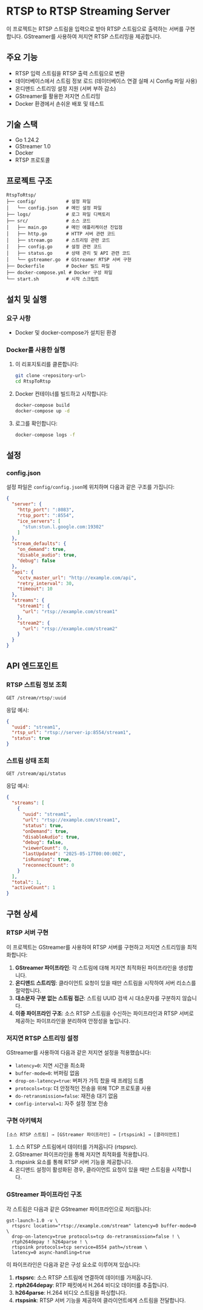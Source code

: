 # RTSP to RTSP Streaming Server

이 프로젝트는 RTSP 스트림을 입력으로 받아 RTSP 스트림으로 출력하는 서버를 구현합니다. 
GStreamer를 사용하여 저지연 RTSP 스트리밍을 제공합니다.

## 주요 기능

- RTSP 입력 스트림을 RTSP 출력 스트림으로 변환
- 데이터베이스에서 스트림 정보 로드 (데이터베이스 연결 실패 시 Config 파일 사용)
- 온디맨드 스트리밍 설정 지원 (서버 부하 감소)
- GStreamer를 활용한 저지연 스트리밍
- Docker 환경에서 손쉬운 배포 및 테스트

## 기술 스택

- Go 1.24.2
- GStreamer 1.0
- Docker
- RTSP 프로토콜

## 프로젝트 구조

```
RtspToRtsp/
├── config/           # 설정 파일
│   └── config.json   # 메인 설정 파일
├── logs/             # 로그 파일 디렉토리
├── src/              # 소스 코드
│   ├── main.go       # 메인 애플리케이션 진입점
│   ├── http.go       # HTTP 서버 관련 코드
│   ├── stream.go     # 스트리밍 관련 코드
│   ├── config.go     # 설정 관련 코드
│   ├── status.go     # 상태 관리 및 API 관련 코드
│   └── gstreamer.go  # GStreamer RTSP 서버 구현
├── Dockerfile        # Docker 빌드 파일
├── docker-compose.yml # Docker 구성 파일
└── start.sh          # 시작 스크립트
```

## 설치 및 실행

### 요구 사항

- Docker 및 docker-compose가 설치된 환경

### Docker를 사용한 실행

1. 이 리포지토리를 클론합니다:
   ```bash
   git clone <repository-url>
   cd RtspToRtsp
   ```

2. Docker 컨테이너를 빌드하고 시작합니다:
   ```bash
   docker-compose build
   docker-compose up -d
   ```

3. 로그를 확인합니다:
   ```bash
   docker-compose logs -f
   ```

## 설정

### config.json

설정 파일은 `config/config.json`에 위치하며 다음과 같은 구조를 가집니다:

```json
{
  "server": {
    "http_port": ":8083",
    "rtsp_port": ":8554",
    "ice_servers": [
      "stun:stun.l.google.com:19302"
    ]
  },
  "stream_defaults": {
    "on_demand": true,
    "disable_audio": true,
    "debug": false
  },
  "api": {
    "cctv_master_url": "http://example.com/api",
    "retry_interval": 30,
    "timeout": 10
  },
  "streams": {
    "stream1": {
      "url": "rtsp://example.com/stream1"
    },
    "stream2": {
      "url": "rtsp://example.com/stream2"
    }
  }
}
```

## API 엔드포인트

### RTSP 스트림 정보 조회

```
GET /stream/rtsp/:uuid
```

응답 예시:
```json
{
  "uuid": "stream1",
  "rtsp_url": "rtsp://server-ip:8554/stream1",
  "status": true
}
```

### 스트림 상태 조회

```
GET /stream/api/status
```

응답 예시:
```json
{
  "streams": [
    {
      "uuid": "stream1",
      "url": "rtsp://example.com/stream1",
      "status": true,
      "onDemand": true,
      "disableAudio": true,
      "debug": false,
      "viewerCount": 0,
      "lastUpdated": "2025-05-17T00:00:00Z",
      "isRunning": true,
      "reconnectCount": 0
    }
  ],
  "total": 1,
  "activeCount": 1
}
```

## 구현 상세

### RTSP 서버 구현

이 프로젝트는 GStreamer를 사용하여 RTSP 서버를 구현하고 저지연 스트리밍을 최적화합니다:

1. **GStreamer 파이프라인**: 각 스트림에 대해 저지연 최적화된 파이프라인을 생성합니다.
2. **온디맨드 스트리밍**: 클라이언트 요청이 있을 때만 스트림을 시작하여 서버 리소스를 절약합니다.
3. **대소문자 구분 없는 스트림 접근**: 스트림 UUID 검색 시 대소문자를 구분하지 않습니다.
4. **이중 파이프라인 구조**: 소스 RTSP 스트림을 수신하는 파이프라인과 RTSP 서버로 제공하는 파이프라인을 분리하여 안정성을 높입니다.

### 저지연 RTSP 스트리밍 설정

GStreamer를 사용하여 다음과 같은 저지연 설정을 적용했습니다:

- `latency=0`: 지연 시간을 최소화
- `buffer-mode=0`: 버퍼링 없음
- `drop-on-latency=true`: 버퍼가 가득 찼을 때 프레임 드롭
- `protocols=tcp`: 더 안정적인 전송을 위해 TCP 프로토콜 사용
- `do-retransmission=false`: 재전송 대기 없음
- `config-interval=1`: 자주 설정 정보 전송

### 구현 아키텍처

```
[소스 RTSP 스트림] → [GStreamer 파이프라인] → [rtspsink] → [클라이언트]
```

1. 소스 RTSP 스트림에서 데이터를 가져옵니다 (rtspsrc).
2. GStreamer 파이프라인을 통해 저지연 최적화를 적용합니다.
3. rtspsink 요소를 통해 RTSP 서버 기능을 제공합니다.
4. 온디맨드 설정이 활성화된 경우, 클라이언트 요청이 있을 때만 스트림을 시작합니다.

### GStreamer 파이프라인 구조

각 스트림은 다음과 같은 GStreamer 파이프라인으로 처리됩니다:

```
gst-launch-1.0 -v \
  rtspsrc location="rtsp://example.com/stream" latency=0 buffer-mode=0 \
  drop-on-latency=true protocols=tcp do-retransmission=false ! \
  rtph264depay ! h264parse ! \
  rtspsink protocols=tcp service=8554 path=/stream \
  latency=0 async-handling=true
```

이 파이프라인은 다음과 같은 구성 요소로 이루어져 있습니다:

1. **rtspsrc**: 소스 RTSP 스트림에 연결하여 데이터를 가져옵니다.
2. **rtph264depay**: RTP 패킷에서 H.264 비디오 데이터를 추출합니다.
3. **h264parse**: H.264 비디오 스트림을 파싱합니다.
4. **rtspsink**: RTSP 서버 기능을 제공하여 클라이언트에게 스트림을 전달합니다.
